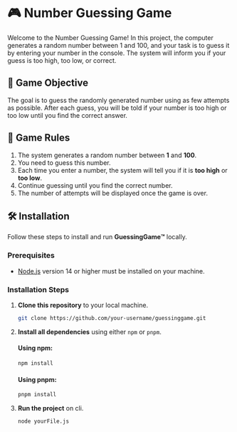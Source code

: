 # 🎮 Number Guessing Game

Welcome to the Number Guessing Game! In this project, the computer generates a random number between 1 and 100, and your task is to guess it by entering your number in the console. The system will inform you if your guess is too high, too low, or correct.

## 🎯 Game Objective

The goal is to guess the randomly generated number using as few attempts as possible. After each guess, you will be told if your number is too high or too low until you find the correct answer.

## 🚀 Game Rules

1. The system generates a random number between **1** and **100**.
2. You need to guess this number.
3. Each time you enter a number, the system will tell you if it is **too high** or **too low**.
4. Continue guessing until you find the correct number.
5. The number of attempts will be displayed once the game is over.

## 🛠️ Installation

Follow these steps to install and run **GuessingGame™️** locally.

### Prerequisites

- [Node.js](https://nodejs.org/) version 14 or higher must be installed on your machine.

### Installation Steps

1. **Clone this repository** to your local machine.

   ```bash
   git clone https://github.com/your-username/guessinggame.git
   ```

2. **Install all dependencies** using either `npm` or `pnpm`.

   #### Using npm:

   ```bash
   npm install
   ```

   #### Using pnpm:

   ```bash
   pnpm install
   ```

3. **Run the project** on cli.
   ```bash
   node yourFile.js
   ```
